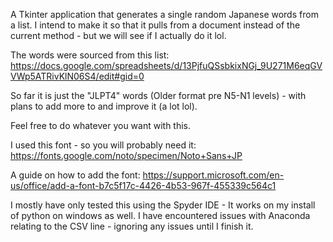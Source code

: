 A Tkinter application that generates a single random Japanese words from a list. I intend to make it so that it pulls from a document instead of the current method - but we will see if I actually do it lol.

The words were sourced from this list: https://docs.google.com/spreadsheets/d/13PjfuQSsbkixNGj_9U271M6eqGVVWp5ATRivKlN06S4/edit#gid=0

So far it is just the "JLPT4" words (Older format pre N5-N1 levels) - with plans to add more to and improve it (a lot lol).

Feel free to do whatever you want with this.

I used this font - so you will probably need it: https://fonts.google.com/noto/specimen/Noto+Sans+JP

A guide on how to add the font: https://support.microsoft.com/en-us/office/add-a-font-b7c5f17c-4426-4b53-967f-455339c564c1

I mostly have only tested this using the Spyder IDE - It works on my install of python on windows as well.
I have encountered issues with Anaconda relating to the CSV line - ignoring any issues until I finish it.
